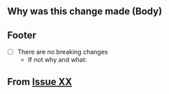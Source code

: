 
<!--
    If there is an issue that prompted this change, please replace the XX's below with the issue number. 

    If not, delete the line of Markdown.

    For formatting help please see our Contrubuting Documentation:

    https://github.com/Liftric/DIKit/blob/master/CONTRIBUTING.md

-->

## Why was this change made (Body)

## Footer

- [ ] There are no breaking changes
    - If not why and what:

<!--
    If there is an issue that prompted this change, please replace the XX's below with the issue number. 

    If not, delete the line of Markdown.
-->

## From [Issue XX](https://github.com/Liftric/DIKit/issues/XX) 
